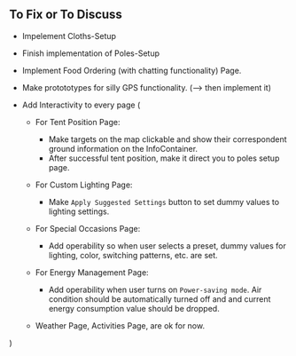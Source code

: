 ## To Fix or To Discuss 
- Impelement Cloths-Setup

- Finish implementation of Poles-Setup

- Implement Food Ordering (with chatting functionality) Page.

- Make protototypes for silly GPS functionality. (--> then implement it)

- Add Interactivity to every page (

    - For Tent Position Page:
        - Make targets on the map clickable and show their correspondent ground information on the InfoContainer.
        - After successful tent position, make it direct you to poles setup page.

    - For Custom Lighting Page:
        - Make `Apply Suggested Settings` button to set dummy values to lighting settings.

    - For Special Occasions Page:
        - Add operability so when user selects a preset, dummy values for lighting, color, switching patterns, etc. are set.
    
    - For Energy Management Page:
        - Add operability when user turns on `Power-saving mode`. Air condition should be automatically turned off and and current energy consumption value should be dropped.

    - Weather Page, Activities Page, are ok for now.

)